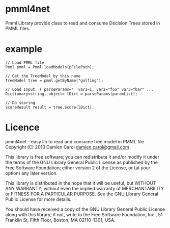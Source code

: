 pmml4net
========

Pmml Library provide class to read and consume Decision Trees stored in PMML files.

example
=======

	// Load PMML file
	Pmml pmml = Pmml.loadModels(pFilePath);
			
	// Get the TreeModel by this name
	TreeModel tree = pmml.getByName("golfing");
	
	// Load Input  ( parseParams="  var1=1, var2="foo" var3="bar" ...	
	Dictionary<string, object> lDict = parseParams(paramList);

	// Do scoring
	ScoreResult result = tree.Score(lDict);

Licence
=======

pmml4net - easy lib to read and consume tree model in PMML file
Copyright (C) 2013  Damien Carol <damien.carol@gmail.com>

This library is free software; you can redistribute it and/or
modify it under the terms of the GNU Library General Public
License as published by the Free Software Foundation; either
version 2 of the License, or (at your option) any later version.

This library is distributed in the hope that it will be useful,
but WITHOUT ANY WARRANTY; without even the implied warranty of
MERCHANTABILITY or FITNESS FOR A PARTICULAR PURPOSE.  See the GNU
Library General Public License for more details.

You should have received a copy of the GNU Library General Public
License along with this library; if not, write to the
Free Software Foundation, Inc., 51 Franklin St, Fifth Floor,
Boston, MA  02110-1301, USA.


